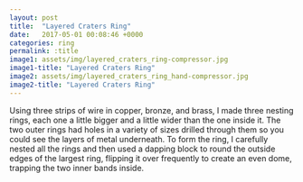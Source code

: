 ```yaml
---
layout: post
title:  "Layered Craters Ring"
date:   2017-05-01 00:08:46 +0000
categories: ring
permalink: :title
image1: assets/img/layered_craters_ring-compressor.jpg
image1-title: "Layered Craters Ring"
image2: assets/img/layered_craters_ring_hand-compressor.jpg
image2-title: "Layered Craters Ring"
---
```


Using three strips of wire in copper, bronze, and brass, I made three nesting rings, each one a little bigger and a little wider than the one inside it. The two outer rings had holes in a variety of sizes drilled through them so you could see the layers of metal underneath.
To form the ring, I carefully nested all the rings and then used a dapping block to round the outside edges of the largest ring, flipping it over frequently to create an even dome, trapping the two inner bands inside.
